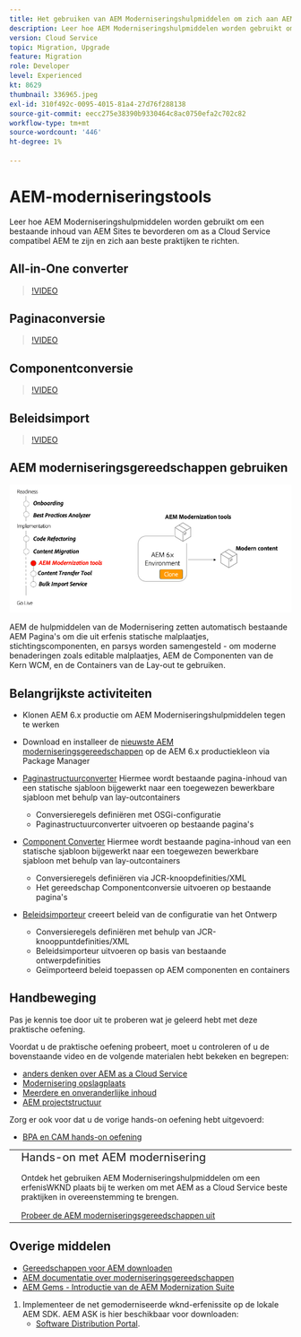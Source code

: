 ```yaml
---
title: Het gebruiken van AEM Moderniseringshulpmiddelen om zich aan AEM as a Cloud Service te bewegen
description: Leer hoe AEM Moderniseringshulpmiddelen worden gebruikt om een bestaand AEM project en inhoud te bevorderen om as a Cloud Service compatibel AEM te zijn.
version: Cloud Service
topic: Migration, Upgrade
feature: Migration
role: Developer
level: Experienced
kt: 8629
thumbnail: 336965.jpeg
exl-id: 310f492c-0095-4015-81a4-27d76f288138
source-git-commit: eecc275e38390b9330464c8ac0750efa2c702c82
workflow-type: tm+mt
source-wordcount: '446'
ht-degree: 1%

---
```



# AEM-moderniseringstools

Leer hoe AEM Moderniseringshulpmiddelen worden gebruikt om een bestaande inhoud van AEM Sites te bevorderen om as a Cloud Service compatibel AEM te zijn en zich aan beste praktijken te richten.

## All-in-One converter

>[!VIDEO](https://video.tv.adobe.com/v/338802?quality=12&learn=on)

## Paginaconversie

>[!VIDEO](https://video.tv.adobe.com/v/338799?quality=12&learn=on)

## Componentconversie

>[!VIDEO](https://video.tv.adobe.com/v/338788?quality=12&learn=on)

## Beleidsimport

>[!VIDEO](https://video.tv.adobe.com/v/338797?quality=12&learn=on)

## AEM moderniseringsgereedschappen gebruiken

![Levenscyclus AEM moderniseringsgereedschappen](./assets/aem-modernization-tools.png)

AEM de hulpmiddelen van de Modernisering zetten automatisch bestaande AEM Pagina&#39;s om die uit erfenis statische malplaatjes, stichtingscomponenten, en parsys worden samengesteld - om moderne benaderingen zoals editable malplaatjes, AEM de Componenten van de Kern WCM, en de Containers van de Lay-out te gebruiken.

## Belangrijkste activiteiten

+ Klonen AEM 6.x productie om AEM Moderniseringshulpmiddelen tegen te werken
+ Download en installeer de [nieuwste AEM moderniseringsgereedschappen](https://github.com/adobe/aem-modernize-tools/releases/latest) op de AEM 6.x productiekleon via Package Manager

+ [Paginastructuurconverter](https://opensource.adobe.com/aem-modernize-tools/pages/structure/about.html) Hiermee wordt bestaande pagina-inhoud van een statische sjabloon bijgewerkt naar een toegewezen bewerkbare sjabloon met behulp van lay-outcontainers
   + Conversieregels definiëren met OSGi-configuratie
   + Paginastructuurconverter uitvoeren op bestaande pagina&#39;s

+ [Component Converter](https://opensource.adobe.com/aem-modernize-tools/pages/component/about.html) Hiermee wordt bestaande pagina-inhoud van een statische sjabloon bijgewerkt naar een toegewezen bewerkbare sjabloon met behulp van lay-outcontainers
   + Conversieregels definiëren via JCR-knoopdefinities/XML
   + Het gereedschap Componentconversie uitvoeren op bestaande pagina&#39;s

+ [Beleidsimporteur](https://opensource.adobe.com/aem-modernize-tools/pages/policy/about.html) creeert beleid van de configuratie van het Ontwerp
   + Conversieregels definiëren met behulp van JCR-knooppuntdefinities/XML
   + Beleidsimporteur uitvoeren op basis van bestaande ontwerpdefinities
   + Geïmporteerd beleid toepassen op AEM componenten en containers

## Handbeweging

Pas je kennis toe door uit te proberen wat je geleerd hebt met deze praktische oefening.

Voordat u de praktische oefening probeert, moet u controleren of u de bovenstaande video en de volgende materialen hebt bekeken en begrepen:

+ [ anders denken over AEM as a Cloud Service](./introduction.md)
+ [Modernisering opslagplaats](./repository-modernization.md)
+ [Meerdere en onveranderlijke inhoud](../../developing/basics/mutable-immutable.md)
+ [AEM projectstructuur](https://experienceleague.adobe.com/docs/experience-manager-cloud-service/implementing/developing/aem-project-content-package-structure.html)

Zorg er ook voor dat u de vorige hands-on oefening hebt uitgevoerd:

+ [BPA en CAM hands-on oefening](./bpa-and-cam.md#hands-on-exercise)

<table style="border-width:0">
    <tr>
        <td style="width:150px">
            <a  rel="noreferrer"
                target="_blank"
                href="https://github.com/adobe/aem-cloud-engineering-video-series-exercises/tree/session2-migration#bootcamp---session-2-migration-methodology"><img alt="Hands-on opslagplaats van GitHub" src="./assets/github.png"/>
            </a>        
        </td>
        <td style="width:100%;margin-bottom:1rem;">
            <div style="font-size:1.25rem;font-weight:400;">Hands-on met AEM modernisering</div>
            <p style="margin:1rem 0">
                Ontdek het gebruiken AEM Moderniseringshulpmiddelen om een erfenisWKND plaats bij te werken om met AEM as a Cloud Service beste praktijken in overeenstemming te brengen.
            </p>
            <a  rel="noreferrer"
                target="_blank"
                href="https://github.com/adobe/aem-cloud-engineering-video-series-exercises/tree/session2-migration#bootcamp---session-2-migration-methodology" class="spectrum-Button spectrum-Button--primary spectrum-Button--sizeM">
                <span class="spectrum-Button-label has-no-wrap has-text-weight-bold">Probeer de AEM moderniseringsgereedschappen uit</span>
            </a>
        </td>
    </tr>
</table>

## Overige middelen

+ [Gereedschappen voor AEM downloaden](https://github.com/adobe/aem-modernize-tools/releases/latest)
+ [AEM documentatie over moderniseringsgereedschappen](https://opensource.adobe.com/aem-modernize-tools/)
+ [AEM Gems - Introductie van de AEM Modernization Suite](https://helpx.adobe.com/experience-manager/kt/eseminars/gems/Introducing-the-AEM-Modernization-Suite.html)

1. Implementeer de net gemoderniseerde wknd-erfenissite op de lokale AEM SDK. AEM ASK is hier beschikbaar voor downloaden:
   + [Software Distribution Portal](https://experience.adobe.com/#/downloads/content/software-distribution/en/general.html).
